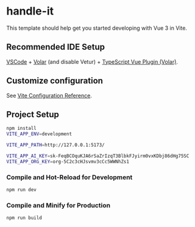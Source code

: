 # handle-it

This template should help get you started developing with Vue 3 in Vite.

## Recommended IDE Setup

[VSCode](https://code.visualstudio.com/) + [Volar](https://marketplace.visualstudio.com/items?itemName=Vue.volar) (and disable Vetur) + [TypeScript Vue Plugin (Volar)](https://marketplace.visualstudio.com/items?itemName=Vue.vscode-typescript-vue-plugin).

## Customize configuration

See [Vite Configuration Reference](https://vitejs.dev/config/).

## Project Setup

```sh
npm install
VITE_APP_ENV=development

VITE_APP_PATH=http://127.0.0.1:5173/

VITE_APP_AI_KEY=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
VITE_APP_ORG_KEY=org-5C2c3cHJsvmv3cCc5WWNhZs1
```

### Compile and Hot-Reload for Development

```sh
npm run dev
```

### Compile and Minify for Production

```sh
npm run build 
```
